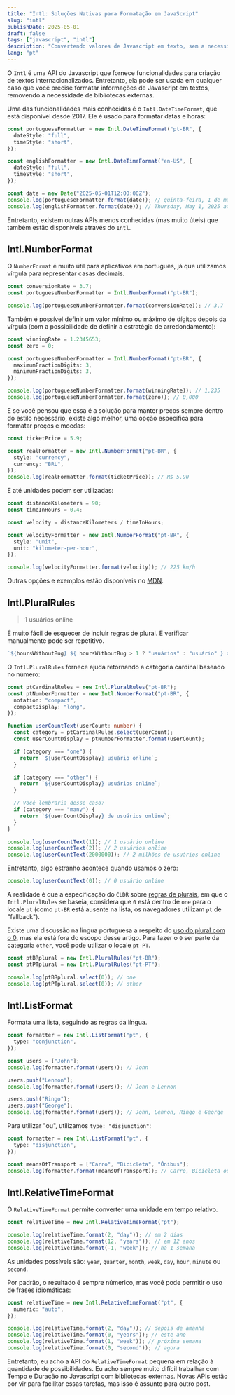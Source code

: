 ```yaml
---
title: "Intl: Soluções Nativas para Formatação em JavaScript"
slug: "intl"
publishDate: 2025-05-01
draft: false
tags: ["javascript", "intl"]
description: "Convertendo valores de Javascript em texto, sem a necessidade de uma biblioteca externa"
lang: "pt"
---
```


O `Intl` é uma API do Javascript que fornece funcionalidades para criação de textos internacionalizados. Entretanto, ela pode ser usada em qualquer caso que você precise formatar informações de Javascript em textos, removendo a necessidade de bibliotecas externas.

Uma das funcionalidades mais conhecidas é o `Intl.DateTimeFormat`, que está disponível desde 2017. Ele é usado para formatar datas e horas:

```ts
const portugueseFormatter = new Intl.DateTimeFormat("pt-BR", {
  dateStyle: "full",
  timeStyle: "short",
});

const englishFormatter = new Intl.DateTimeFormat("en-US", {
  dateStyle: "full",
  timeStyle: "short",
});

const date = new Date("2025-05-01T12:00:00Z");
console.log(portugueseFormatter.format(date)); // quinta-feira, 1 de maio de 2025 às 09:00
console.log(englishFormatter.format(date)); // Thursday, May 1, 2025 at 9:00 AM
```

Entretanto, existem outras APIs menos conhecidas (mas muito úteis) que também estão disponíveis através do `Intl`.

## Intl.NumberFormat

O `NumberFormat` é muito útil para aplicativos em português, já que utilizamos vírgula para representar casas decimais.

```ts
const conversionRate = 3.7;
const portugueseNumberFormatter = Intl.NumberFormat("pt-BR");

console.log(portugueseNumberFormatter.format(conversionRate)); // 3,7
```

Também é possível definir um valor mínimo ou máximo de dígitos depois da vírgula (com a possibilidade de definir a estratégia de arredondamento):

```ts
const winningRate = 1.2345653;
const zero = 0;

const portugueseNumberFormatter = Intl.NumberFormat("pt-BR", {
  maximumFractionDigits: 3,
  minimumFractionDigits: 3,
});

console.log(portugueseNumberFormatter.format(winningRate)); // 1,235
console.log(portugueseNumberFormatter.format(zero)); // 0,000
```

E se você pensou que essa é a solução para manter preços sempre dentro do estilo necessário, existe algo melhor, uma opção específica para formatar preços e moedas:

```ts
const ticketPrice = 5.9;

const realFormatter = new Intl.NumberFormat("pt-BR", {
  style: "currency",
  currency: "BRL",
});
console.log(realFormatter.format(ticketPrice)); // R$ 5,90
```

E até unidades podem ser utilizadas:

```ts
const distanceKilometers = 90;
const timeInHours = 0.4;

const velocity = distanceKilometers / timeInHours;

const velocityFormatter = new Intl.NumberFormat("pt-BR", {
  style: "unit",
  unit: "kilometer-per-hour",
});

console.log(velocityFormatter.format(velocity)); // 225 km/h
```

Outras opções e exemplos estão disponíveis no [MDN](https://developer.mozilla.org/en-US/docs/Web/JavaScript/Reference/Global_Objects/Intl/NumberFormat/NumberFormat).

## Intl.PluralRules

> 1 usuários online

É muito fácil de esquecer de incluir regras de plural. E verificar manualmente pode ser repetitivo.

<!-- prettier-ignore-start -->
```ts
`${hoursWithoutBug} ${ hoursWithoutBug > 1 ? "usuários" : "usuário" } online`;
```
<!-- prettier-ignore-end -->

O `Intl.PluralRules` fornece ajuda retornando a categoria cardinal baseado no número:

```ts
const ptCardinalRules = new Intl.PluralRules("pt-BR");
const ptNumberFormatter = new Intl.NumberFormat("pt-BR", {
  notation: "compact",
  compactDisplay: "long",
});

function userCountText(userCount: number) {
  const category = ptCardinalRules.select(userCount);
  const userCountDisplay = ptNumberFormatter.format(userCount);

  if (category === "one") {
    return `${userCountDisplay} usuário online`;
  }

  if (category === "other") {
    return `${userCountDisplay} usuários online`;
  }

  // Você lembraria desse caso?
  if (category === "many") {
    return `${userCountDisplay} de usuários online`;
  }
}

console.log(userCountText(1)); // 1 usuário online
console.log(userCountText(2)); // 2 usuários online
console.log(userCountText(2000000)); // 2 milhões de usuários online
```

Entretanto, algo estranho acontece quando usamos o zero:

```ts
console.log(userCountText(0)); // 0 usuário online
```

A realidade é que a especificação do `CLDR` sobre [regras de plurais](https://www.unicode.org/cldr/charts/43/supplemental/language_plural_rules.html), em que o `Intl.PluralRules` se baseia, considera que `0` está dentro de `one` para o locale `pt` (como `pt-BR` está ausente na lista, os navegadores utilizam `pt` de "fallback").

Existe uma discussão na língua portuguesa a respeito do [uso do plural com o 0](https://ciberduvidas.iscte-iul.pt/artigos/rubricas/idioma/zero-com-ou-sem-plural/2837), mas ela está fora do escopo desse artigo. Para fazer o `0` ser parte da categoria `other`, você pode utilizar o locale `pt-PT`.

```ts
const ptBRplural = new Intl.PluralRules("pt-BR");
const ptPTplural = new Intl.PluralRules("pt-PT");

console.log(ptBRplural.select(0)); // one
console.log(ptPTplural.select(0)); // other
```

## Intl.ListFormat

Formata uma lista, seguindo as regras da língua.

```ts
const formatter = new Intl.ListFormat("pt", {
  type: "conjunction",
});

const users = ["John"];
console.log(formatter.format(users)); // John

users.push("Lennon");
console.log(formatter.format(users)); // John e Lennon

users.push("Ringo");
users.push("George");
console.log(formatter.format(users)); // John, Lennon, Ringo e George
```

Para utilizar "ou", utilizamos `type: "disjunction"`:

```ts
const formatter = new Intl.ListFormat("pt", {
  type: "disjunction",
});

const meansOfTransport = ["Carro", "Bicicleta", "Ônibus"];
console.log(formatter.format(meansOfTransport)); // Carro, Bicicleta ou Ônibus
```

## Intl.RelativeTimeFormat

O `RelativeTimeFormat` permite converter uma unidade em tempo relativo.

```ts
const relativeTime = new Intl.RelativeTimeFormat("pt");

console.log(relativeTime.format(2, "day")); // em 2 dias
console.log(relativeTime.format(12, "years")); // em 12 anos
console.log(relativeTime.format(-1, "week")); // há 1 semana
```

As unidades possíveis são:
`year`, `quarter`, `month`, `week`, `day`, `hour`, `minute` ou `second`.

Por padrão, o resultado é sempre númerico, mas você pode permitir o uso de frases idiomáticas:

```ts
const relativeTime = new Intl.RelativeTimeFormat("pt", {
  numeric: "auto",
});

console.log(relativeTime.format(2, "day")); // depois de amanhã
console.log(relativeTime.format(0, "years")); // este ano
console.log(relativeTime.format(1, "week")); // próxima semana
console.log(relativeTime.format(0, "second")); // agora
```

Entretanto, eu acho a API do `RelativeTimeFormat` pequena em relação à quantidade de possibilidades. Eu acho sempre muito difícil trabalhar com Tempo e Duração no Javascript com bibliotecas externas. Novas APIs estão por vir para facilitar essas tarefas, mas isso é assunto para outro post.
